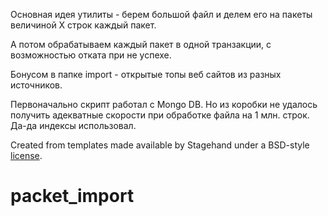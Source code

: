 Основная идея утилиты - берем большой файл и делем его на пакеты величиной Х строк каждый пакет.

А потом обрабатываем каждый пакет в одной транзакции, с возможностью отката при не успехе.

Бонусом в папке import - открытые топы веб сайтов из разных источников.

Первоначально скрипт работал с Mongo DB. Но из коробки не удалось получить адекватные скорости при обработке файла на 1 млн. строк. Да-да индексы использовал.



Created from templates made available by Stagehand under a BSD-style
[license](https://github.com/dart-lang/stagehand/blob/master/LICENSE).
# packet_import
